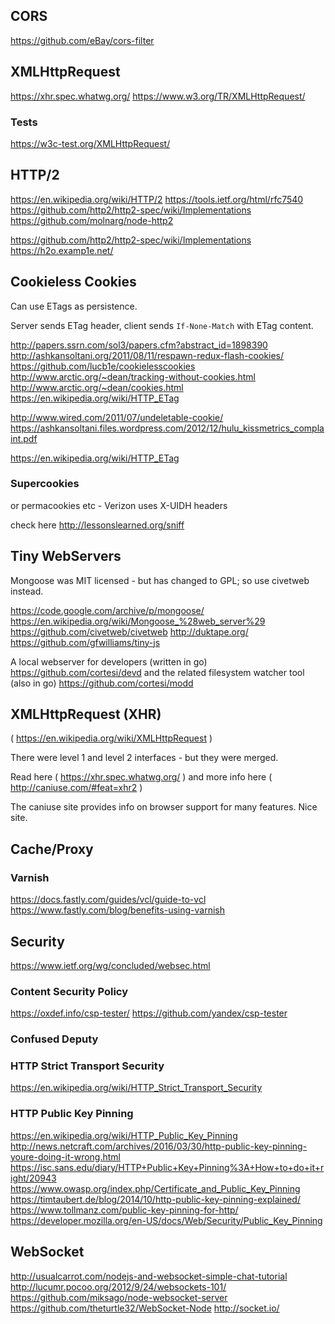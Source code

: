 
<!--
-->

CORS
-----

https://github.com/eBay/cors-filter

XMLHttpRequest
--------------

https://xhr.spec.whatwg.org/
https://www.w3.org/TR/XMLHttpRequest/

### Tests

https://w3c-test.org/XMLHttpRequest/

HTTP/2
------

https://en.wikipedia.org/wiki/HTTP/2
https://tools.ietf.org/html/rfc7540
https://github.com/http2/http2-spec/wiki/Implementations
https://github.com/molnarg/node-http2

https://github.com/http2/http2-spec/wiki/Implementations
https://h2o.examp1e.net/

Cookieless Cookies
------------------

Can use ETags as persistence.

Server sends ETag header, client sends `If-None-Match` with
ETag content.

http://papers.ssrn.com/sol3/papers.cfm?abstract_id=1898390
http://ashkansoltani.org/2011/08/11/respawn-redux-flash-cookies/
https://github.com/lucb1e/cookielesscookies
http://www.arctic.org/~dean/tracking-without-cookies.html
http://www.arctic.org/~dean/cookies.html
https://en.wikipedia.org/wiki/HTTP_ETag

http://www.wired.com/2011/07/undeletable-cookie/
https://ashkansoltani.files.wordpress.com/2012/12/hulu_kissmetrics_complaint.pdf

https://en.wikipedia.org/wiki/HTTP_ETag


### Supercookies

or permacookies etc - Verizon uses X-UIDH headers

check here <http://lessonslearned.org/sniff>


Tiny WebServers
---------------

Mongoose was MIT licensed - but has changed to GPL; so use
civetweb instead.

https://code.google.com/archive/p/mongoose/
https://en.wikipedia.org/wiki/Mongoose_%28web_server%29
https://github.com/civetweb/civetweb
http://duktape.org/
https://github.com/gfwilliams/tiny-js

A local webserver for developers (written in go)
<https://github.com/cortesi/devd>
and the related filesystem watcher tool (also in go)
<https://github.com/cortesi/modd>

XMLHttpRequest (XHR)
--------------

( https://en.wikipedia.org/wiki/XMLHttpRequest )

There were level 1 and level 2 interfaces - but they were merged.

Read here ( https://xhr.spec.whatwg.org/ )
and more info here ( http://caniuse.com/#feat=xhr2 )

The caniuse site provides info on browser support for
many features.  Nice site.

Cache/Proxy
------------

### Varnish

https://docs.fastly.com/guides/vcl/guide-to-vcl
https://www.fastly.com/blog/benefits-using-varnish

Security
--------

https://www.ietf.org/wg/concluded/websec.html

### Content Security Policy

https://oxdef.info/csp-tester/
https://github.com/yandex/csp-tester

### Confused Deputy

### HTTP Strict Transport Security

https://en.wikipedia.org/wiki/HTTP_Strict_Transport_Security

### HTTP Public Key Pinning

https://en.wikipedia.org/wiki/HTTP_Public_Key_Pinning
http://news.netcraft.com/archives/2016/03/30/http-public-key-pinning-youre-doing-it-wrong.html
https://isc.sans.edu/diary/HTTP+Public+Key+Pinning%3A+How+to+do+it+right/20943
https://www.owasp.org/index.php/Certificate_and_Public_Key_Pinning
https://timtaubert.de/blog/2014/10/http-public-key-pinning-explained/
https://www.tollmanz.com/public-key-pinning-for-http/
https://developer.mozilla.org/en-US/docs/Web/Security/Public_Key_Pinning

WebSocket
---------

http://usualcarrot.com/nodejs-and-websocket-simple-chat-tutorial
http://lucumr.pocoo.org/2012/9/24/websockets-101/
https://github.com/miksago/node-websocket-server
https://github.com/theturtle32/WebSocket-Node
http://socket.io/

<!-- vim: set autoindent expandtab sw=4 syntax=markdown: -->
